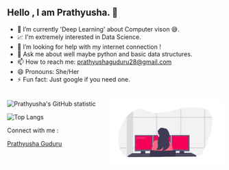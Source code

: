 <div style="float: left;margin-bottom : 20px">
<h2>Hello , I am Prathyusha. 👋</h2>

- 🌱 I’m currently 'Deep Learning' about Computer vison 😅.
- 📈 I'm extremely interested in Data Science.
- 📶 I’m looking for help with my internet connection !
- 💬 Ask me about well maybe python and basic data structures.
- 📫 How to reach me: prathyushaguduru28@gmail.com
- 😄 Pronouns: She/Her
- ⚡ Fun fact: Just google if you need one.
</div>



<img src = "side-image.png" align = "right" width = "270" style="margin: 0 0 0 20px">


![Prathyusha's GitHub statistic](https://github-readme-stats.vercel.app/api?username=Prathyusha-Guduru&show_icons=true&count_private=true)

![Top Langs](https://github-readme-stats.vercel.app/api/top-langs/?username=Prathyusha-Guduru&layout=compact)

Connect with me :


<div class="LI-profile-badge"  data-version="v1" data-size="medium" data-locale="en_US" data-type="horizontal" data-theme="dark" data-vanity="prathyusha-guduru-a48a711a4"><a class="LI-simple-link" href='https://in.linkedin.com/in/prathyusha-guduru-a48a711a4?trk=profile-badge'>Prathyusha Guduru</a></div>


<!--
**Prathyusha-Guduru/Prathyusha-Guduru** is a ✨ _special_ ✨ repository because its `README.md` (this file) appears on your GitHub profile.


- 🔭 I’m currently working on Computer vision 
- 🌱 I’m currently learning Deep Learning using Keras
- 💬 Ask me about well maybe python
- 📶 I’m looking for help with internet connection 
- 📫 How to reach me: prathyushaguduru28@gmail.com
- 😄 Pronouns: She/Her
- ⚡ A Better Fun fact : I can code in HTML,CSS an
